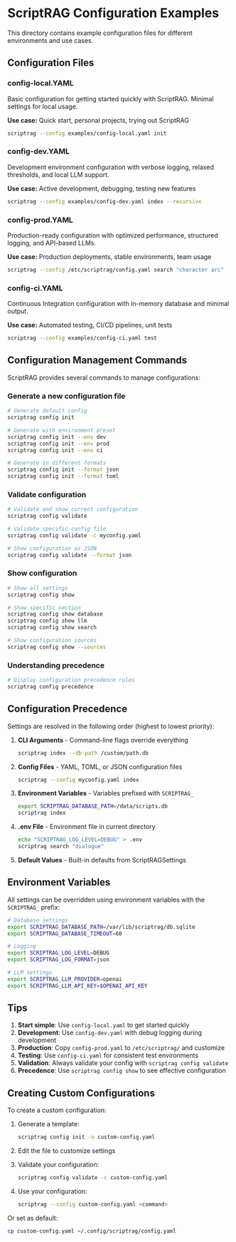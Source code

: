 # ScriptRAG Configuration Examples

This directory contains example configuration files for different environments and use cases.

## Configuration Files

### config-local.YAML

Basic configuration for getting started quickly with ScriptRAG. Minimal settings for local usage.

**Use case:** Quick start, personal projects, trying out ScriptRAG

```bash
scriptrag --config examples/config-local.yaml init
```

### config-dev.YAML

Development environment configuration with verbose logging, relaxed thresholds, and local LLM support.

**Use case:** Active development, debugging, testing new features

```bash
scriptrag --config examples/config-dev.yaml index --recursive
```

### config-prod.YAML

Production-ready configuration with optimized performance, structured logging, and API-based LLMs.

**Use case:** Production deployments, stable environments, team usage

```bash
scriptrag --config /etc/scriptrag/config.yaml search "character arc"
```

### config-ci.YAML

Continuous Integration configuration with in-memory database and minimal output.

**Use case:** Automated testing, CI/CD pipelines, unit tests

```bash
scriptrag --config examples/config-ci.yaml test
```

## Configuration Management Commands

ScriptRAG provides several commands to manage configurations:

### Generate a new configuration file

```bash
# Generate default config
scriptrag config init

# Generate with environment preset
scriptrag config init --env dev
scriptrag config init --env prod
scriptrag config init --env ci

# Generate in different formats
scriptrag config init --format json
scriptrag config init --format toml
```

### Validate configuration

```bash
# Validate and show current configuration
scriptrag config validate

# Validate specific config file
scriptrag config validate -c myconfig.yaml

# Show configuration as JSON
scriptrag config validate --format json
```

### Show configuration

```bash
# Show all settings
scriptrag config show

# Show specific section
scriptrag config show database
scriptrag config show llm
scriptrag config show search

# Show configuration sources
scriptrag config show --sources
```

### Understanding precedence

```bash
# Display configuration precedence rules
scriptrag config precedence
```

## Configuration Precedence

Settings are resolved in the following order (highest to lowest priority):

1. **CLI Arguments** - Command-line flags override everything

   ```bash
   scriptrag index --db-path /custom/path.db
   ```

2. **Config Files** - YAML, TOML, or JSON configuration files

   ```bash
   scriptrag --config myconfig.yaml index
   ```

3. **Environment Variables** - Variables prefixed with `SCRIPTRAG_`

   ```bash
   export SCRIPTRAG_DATABASE_PATH=/data/scripts.db
   scriptrag index
   ```

4. **.env File** - Environment file in current directory

   ```bash
   echo "SCRIPTRAG_LOG_LEVEL=DEBUG" > .env
   scriptrag search "dialogue"
   ```

5. **Default Values** - Built-in defaults from ScriptRAGSettings

## Environment Variables

All settings can be overridden using environment variables with the `SCRIPTRAG_` prefix:

```bash
# Database settings
export SCRIPTRAG_DATABASE_PATH=/var/lib/scriptrag/db.sqlite
export SCRIPTRAG_DATABASE_TIMEOUT=60

# Logging
export SCRIPTRAG_LOG_LEVEL=DEBUG
export SCRIPTRAG_LOG_FORMAT=json

# LLM settings
export SCRIPTRAG_LLM_PROVIDER=openai
export SCRIPTRAG_LLM_API_KEY=$OPENAI_API_KEY
```

## Tips

1. **Start simple**: Use `config-local.yaml` to get started quickly
2. **Development**: Use `config-dev.yaml` with debug logging during development
3. **Production**: Copy `config-prod.yaml` to `/etc/scriptrag/` and customize
4. **Testing**: Use `config-ci.yaml` for consistent test environments
5. **Validation**: Always validate your config with `scriptrag config validate`
6. **Precedence**: Use `scriptrag config show` to see effective configuration

## Creating Custom Configurations

To create a custom configuration:

1. Generate a template:

   ```bash
   scriptrag config init -o custom-config.yaml
   ```

2. Edit the file to customize settings

3. Validate your configuration:

   ```bash
   scriptrag config validate -c custom-config.yaml
   ```

4. Use your configuration:

   ```bash
   scriptrag --config custom-config.yaml <command>
   ```

Or set as default:

```bash
cp custom-config.yaml ~/.config/scriptrag/config.yaml
```
